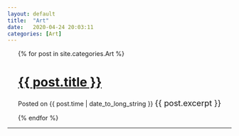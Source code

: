 ```yaml
---
layout: default
title:  "Art"
date:   2020-04-24 20:03:11
categories: [Art]
---
```



<!--{% for post in site.categories.Art %}
 <li><span>{{ post.date | date_to_string }}</span> &nbsp; <a href="{{ post.url }}">{{ post.title }}</a></li>
{% endfor %}-->

<ul>
 {% for post in site.categories.Art %}
    <h1><a href="{{ post.url }}">{{ post.title }}</a></h1>
   <span> Posted on {{ post.time | date_to_long_string }}</span>
    <span style="font-size: 1.3em">  {{ post.excerpt }}</span>
  
  {% endfor %}
</ul>

---